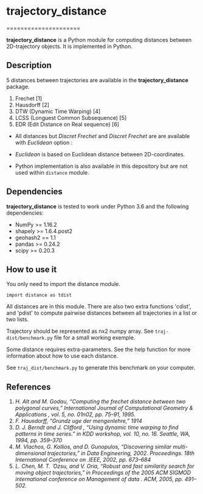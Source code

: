 # trajectory_distance
=====================

**trajectory_distance** is a Python module for computing distances between 2D-trajectory objects.
It is implemented in Python.

## Description

5 distances between trajectories are available in the **trajectory_distance**  package.

1. Frechet [1]
2. Hausdorff [2]
3. DTW (Dynamic Time Warping) [4]
4. LCSS (Longuest Common Subsequence) [5]
5. EDR (Edit Distance on Real sequence) [6]

* All distances but *Discret Frechet* and *Discret Frechet* are are available with *Euclidean* option :
 *  *Euclidean* is based on Euclidean distance between 2D-coordinates.

* Python implementation is also available in this depository but are not used within `distance` module.

## Dependencies

**trajectory_distance** is tested to work under Python 3.6 and the following dependencies:
 
* NumPy >= 1.16.2
* shapely >= 1.6.4.post2
* geohash2 == 1.1
* pandas >= 0.24.2
* scipy >= 0.20.3

## How to use it

You only need to import the distance module.

```
import distance as tdist
```

All distances are in this module. There are also two extra functions 'cdist', and 'pdist' to compute pairwise distances between all trajectories in a list or two lists. 

Trajectory should be represented as nx2 numpy array. 
See `traj-dist/benchmark.py` file for a small working exemple. 

Some distance requires extra-parameters.
See the help function for more information about how to use each distance.

See `traj_dist/benchmark.py` to generate this benchmark on your computer.

## References

1. *H.  Alt  and  M.  Godau,  “Computing  the  frechet  distance  between  two
polygonal curves,”
International Journal of Computational Geometry &
Applications
, vol. 5, no. 01n02, pp. 75–91, 1995.*
2. *F. Hausdorff, “Grundz uge der mengenlehre,” 1914*
3. *D. J. Berndt and J. Clifford , “Using dynamic time warping to find patterns in time series.” in KDD workshop, vol. 10, no. 16. Seattle, WA, 1994, pp. 359–370* 
4. *M. Vlachos, G. Kollios, and D. Gunopulos, “Discovering similar multi-
dimensional trajectories,” in
Data Engineering, 2002. Proceedings. 18th
International Conference on
.IEEE, 2002, pp. 673–684*
5. *L. Chen, M. T. ̈
Ozsu, and V. Oria, “Robust and fast similarity search for
moving object trajectories,” in Proceedings of the 2005 ACM SIGMOD
international  conference  on  Management  of  data
.      ACM,  2005,  pp.
491–502.*

